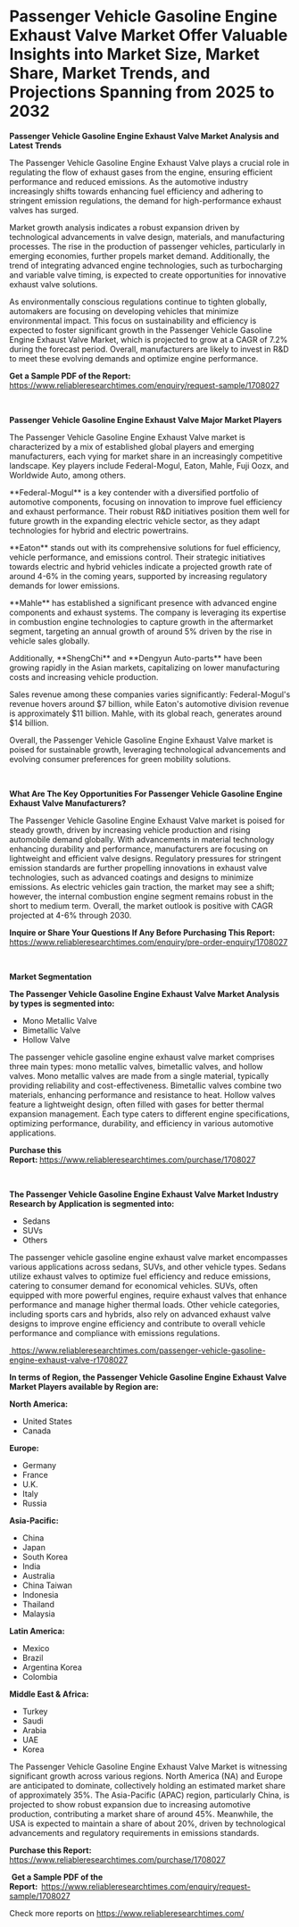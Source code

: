 <p><h1>Passenger Vehicle Gasoline Engine Exhaust Valve Market Offer Valuable Insights into Market Size, Market Share, Market Trends, and Projections Spanning from 2025 to 2032</h1></p><p><strong>Passenger Vehicle Gasoline Engine Exhaust Valve Market Analysis and Latest Trends</strong></p>
<p><p>The Passenger Vehicle Gasoline Engine Exhaust Valve plays a crucial role in regulating the flow of exhaust gases from the engine, ensuring efficient performance and reduced emissions. As the automotive industry increasingly shifts towards enhancing fuel efficiency and adhering to stringent emission regulations, the demand for high-performance exhaust valves has surged. </p><p>Market growth analysis indicates a robust expansion driven by technological advancements in valve design, materials, and manufacturing processes. The rise in the production of passenger vehicles, particularly in emerging economies, further propels market demand. Additionally, the trend of integrating advanced engine technologies, such as turbocharging and variable valve timing, is expected to create opportunities for innovative exhaust valve solutions.</p><p>As environmentally conscious regulations continue to tighten globally, automakers are focusing on developing vehicles that minimize environmental impact. This focus on sustainability and efficiency is expected to foster significant growth in the Passenger Vehicle Gasoline Engine Exhaust Valve Market, which is projected to grow at a CAGR of 7.2% during the forecast period. Overall, manufacturers are likely to invest in R&D to meet these evolving demands and optimize engine performance.</p></p>
<p><strong>Get a Sample PDF of the Report:&nbsp;</strong> <a href="https://www.reliableresearchtimes.com/enquiry/request-sample/1708027?utm_campaign=2186&utm_medium=2&utm_source=Github&utm_content=ia&utm_term=25032025&utm_id=passenger-vehicle-gasoline-engine-exhaust-valve">https://www.reliableresearchtimes.com/enquiry/request-sample/1708027</a></p>
<p>&nbsp;</p>
<p><strong>Passenger Vehicle Gasoline Engine Exhaust Valve Major Market Players</strong></p>
<p><p>The Passenger Vehicle Gasoline Engine Exhaust Valve market is characterized by a mix of established global players and emerging manufacturers, each vying for market share in an increasingly competitive landscape. Key players include Federal-Mogul, Eaton, Mahle, Fuji Oozx, and Worldwide Auto, among others.</p><p>**Federal-Mogul** is a key contender with a diversified portfolio of automotive components, focusing on innovation to improve fuel efficiency and exhaust performance. Their robust R&D initiatives position them well for future growth in the expanding electric vehicle sector, as they adapt technologies for hybrid and electric powertrains. </p><p>**Eaton** stands out with its comprehensive solutions for fuel efficiency, vehicle performance, and emissions control. Their strategic initiatives towards electric and hybrid vehicles indicate a projected growth rate of around 4-6% in the coming years, supported by increasing regulatory demands for lower emissions.</p><p>**Mahle** has established a significant presence with advanced engine components and exhaust systems. The company is leveraging its expertise in combustion engine technologies to capture growth in the aftermarket segment, targeting an annual growth of around 5% driven by the rise in vehicle sales globally.</p><p>Additionally, **ShengChi** and **Dengyun Auto-parts** have been growing rapidly in the Asian markets, capitalizing on lower manufacturing costs and increasing vehicle production. </p><p>Sales revenue among these companies varies significantly: Federal-Mogul's revenue hovers around $7 billion, while Eaton's automotive division revenue is approximately $11 billion. Mahle, with its global reach, generates around $14 billion.</p><p>Overall, the Passenger Vehicle Gasoline Engine Exhaust Valve market is poised for sustainable growth, leveraging technological advancements and evolving consumer preferences for green mobility solutions.</p></p>
<p>&nbsp;</p>
<p><strong>What Are The Key Opportunities For Passenger Vehicle Gasoline Engine Exhaust Valve Manufacturers?</strong></p>
<p><p>The Passenger Vehicle Gasoline Engine Exhaust Valve market is poised for steady growth, driven by increasing vehicle production and rising automobile demand globally. With advancements in material technology enhancing durability and performance, manufacturers are focusing on lightweight and efficient valve designs. Regulatory pressures for stringent emission standards are further propelling innovations in exhaust valve technologies, such as advanced coatings and designs to minimize emissions. As electric vehicles gain traction, the market may see a shift; however, the internal combustion engine segment remains robust in the short to medium term. Overall, the market outlook is positive with CAGR projected at 4-6% through 2030.</p></p>
<p><strong>Inquire or Share Your Questions If Any Before Purchasing This Report:</strong> <a href="https://www.reliableresearchtimes.com/enquiry/pre-order-enquiry/1708027?utm_campaign=2186&utm_medium=2&utm_source=Github&utm_content=ia&utm_term=25032025&utm_id=passenger-vehicle-gasoline-engine-exhaust-valve">https://www.reliableresearchtimes.com/enquiry/pre-order-enquiry/1708027</a></p>
<p>&nbsp;</p>
<p><strong>Market Segmentation</strong></p>
<p><strong>The Passenger Vehicle Gasoline Engine Exhaust Valve Market Analysis by types is segmented into:</strong></p>
<p><ul><li>Mono Metallic Valve</li><li>Bimetallic Valve</li><li>Hollow Valve</li></ul></p>
<p><p>The passenger vehicle gasoline engine exhaust valve market comprises three main types: mono metallic valves, bimetallic valves, and hollow valves. Mono metallic valves are made from a single material, typically providing reliability and cost-effectiveness. Bimetallic valves combine two materials, enhancing performance and resistance to heat. Hollow valves feature a lightweight design, often filled with gases for better thermal expansion management. Each type caters to different engine specifications, optimizing performance, durability, and efficiency in various automotive applications.</p></p>
<p><strong>Purchase this Report:&nbsp;</strong><a href="https://www.reliableresearchtimes.com/purchase/1708027?utm_campaign=2186&utm_medium=2&utm_source=Github&utm_content=ia&utm_term=25032025&utm_id=passenger-vehicle-gasoline-engine-exhaust-valve">https://www.reliableresearchtimes.com/purchase/1708027</a></p>
<p>&nbsp;</p>
<p><strong>The Passenger Vehicle Gasoline Engine Exhaust Valve Market Industry Research by Application is segmented into:</strong></p>
<p><ul><li>Sedans</li><li>SUVs</li><li>Others</li></ul></p>
<p><p>The passenger vehicle gasoline engine exhaust valve market encompasses various applications across sedans, SUVs, and other vehicle types. Sedans utilize exhaust valves to optimize fuel efficiency and reduce emissions, catering to consumer demand for economical vehicles. SUVs, often equipped with more powerful engines, require exhaust valves that enhance performance and manage higher thermal loads. Other vehicle categories, including sports cars and hybrids, also rely on advanced exhaust valve designs to improve engine efficiency and contribute to overall vehicle performance and compliance with emissions regulations.</p></p>
<p><a href="https://www.reliableresearchtimes.com/passenger-vehicle-gasoline-engine-exhaust-valve-r1708027?utm_campaign=2186&utm_medium=2&utm_source=Github&utm_content=ia&utm_term=25032025&utm_id=passenger-vehicle-gasoline-engine-exhaust-valve">&nbsp;https://www.reliableresearchtimes.com/passenger-vehicle-gasoline-engine-exhaust-valve-r1708027</a></p>
<p><strong>In terms of Region, the Passenger Vehicle Gasoline Engine Exhaust Valve Market Players available by Region are:</strong></p>
<p>
    <p> <strong> North America: </strong>
        <ul>
            <li>United States</li>
            <li>Canada</li>
        </ul>
        </p> 
    <p> <strong> Europe: </strong>
        <ul>
            <li>Germany</li>
            <li>France</li>
            <li>U.K.</li>
            <li>Italy</li>
            <li>Russia</li>
        </ul>
        </p> 
    <p> <strong> Asia-Pacific: </strong>
        <ul>
            <li>China</li>
            <li>Japan</li>
            <li>South Korea</li>
            <li>India</li>
            <li>Australia</li>
            <li>China Taiwan</li>
            <li>Indonesia</li>
            <li>Thailand</li>
            <li>Malaysia</li>
        </ul>
        </p> 
    <p> <strong> Latin America: </strong>
        <ul>
            <li>Mexico</li>
            <li>Brazil</li>
            <li>Argentina Korea</li>
            <li>Colombia</li>
        </ul>
        </p> 
    <p> <strong> Middle East & Africa: </strong>
        <ul>
            <li>Turkey</li>
            <li>Saudi</li>
            <li>Arabia</li>
            <li>UAE</li>
            <li>Korea</li>
        </ul>
    </p>
    </p>
<p><p>The Passenger Vehicle Gasoline Engine Exhaust Valve Market is witnessing significant growth across various regions. North America (NA) and Europe are anticipated to dominate, collectively holding an estimated market share of approximately 35%. The Asia-Pacific (APAC) region, particularly China, is projected to show robust expansion due to increasing automotive production, contributing a market share of around 45%. Meanwhile, the USA is expected to maintain a share of about 20%, driven by technological advancements and regulatory requirements in emissions standards.</p></p>
<p><strong>Purchase this Report: </strong><a href="https://www.reliableresearchtimes.com/purchase/1708027?utm_campaign=2186&utm_medium=2&utm_source=Github&utm_content=ia&utm_term=25032025&utm_id=passenger-vehicle-gasoline-engine-exhaust-valve">https://www.reliableresearchtimes.com/purchase/1708027</a></p>
<p>&nbsp;<strong>Get a Sample PDF of the Report:&nbsp;&nbsp;</strong><a href="https://www.reliableresearchtimes.com/enquiry/request-sample/1708027?utm_campaign=2186&utm_medium=2&utm_source=Github&utm_content=ia&utm_term=25032025&utm_id=passenger-vehicle-gasoline-engine-exhaust-valve">https://www.reliableresearchtimes.com/enquiry/request-sample/1708027</a></p>
<p><strong></strong></p>
<p>Check more reports on <a href="https://www.reliableresearchtimes.com/?utm_campaign=2186&utm_medium=2&utm_source=Github&utm_content=ia&utm_term=25032025&utm_id=passenger-vehicle-gasoline-engine-exhaust-valve">https://www.reliableresearchtimes.com/</a></p>